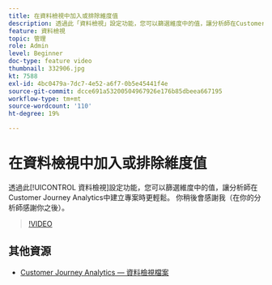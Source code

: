 ```yaml
---
title: 在資料檢視中加入或排除維度值
description: 透過此「資料檢視」設定功能，您可以篩選維度中的值，讓分析師在Customer Journey Analytics中建立專案時更輕鬆。 你稍後會感謝我（在你的分析師感謝你之後）。
feature: 資料檢視
topic: 管理
role: Admin
level: Beginner
doc-type: feature video
thumbnail: 332906.jpg
kt: 7588
exl-id: 4bc0479a-7dc7-4e52-a6f7-0b5e45441f4e
source-git-commit: dcce691a53200504967926e176b85dbeea667195
workflow-type: tm+mt
source-wordcount: '110'
ht-degree: 19%

---
```


# 在資料檢視中加入或排除維度值

透過此[!UICONTROL 資料檢視]設定功能，您可以篩選維度中的值，讓分析師在Customer Journey Analytics中建立專案時更輕鬆。 你稍後會感謝我（在你的分析師感謝你之後）。

>[!VIDEO](https://video.tv.adobe.com/v/332906/?quality=12&learn=on)

## 其他資源

* [Customer Journey Analytics — 資料檢視檔案](https://experienceleague.adobe.com/docs/analytics-platform/using/cja-dataviews/create-dataview.html)
